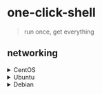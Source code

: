 # one-click-shell

> run once, get everything

## networking
<details>
  
  <summary>CentOS</summary>
  
  ```bash
  nmcli con add type ethernet ifname eth0 con-name con-eth0 ip4 10.0.0.100/24 gw4 10.0.0.254 ipv4.dns 223.5.5.5
  nmcli con reload
  nmcli con up con-eth0
  ```

</details>
<details>
  
  <summary>Ubuntu</summary>
  
  ```bash
  sudo apt install -y network-manager
  sudo sed -i '/^\[ifupdown\]/,/^\[/{s/^managed=.*/managed=true/}' /etc/NetworkManager/NetworkManager.conf
  nmcli con add type ethernet ifname eth0 con-name con-eth0 ip4 10.0.0.100/24 gw4 10.0.0.254 ipv4.dns 223.5.5.5
  nmcli con reload
  nmcli con up con-eth0
  ```

</details>
<details>
  
  <summary>Debian</summary>
  
  ```bash
  ifdown ens33
  cat > "/etc/network/interfaces.d/eth0.cfg" <<EOF
  auto eth0
  iface eth0 inet static
    address 10.0.0.100
    netmask 255.255.255.0
    gateway 10.0.0.254
    dns.nameservers 223.5.5.5
  EOF
  ifup eth0
  ```

</details>
